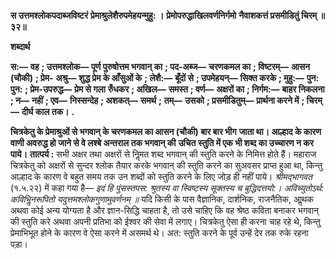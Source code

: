 **स उत्तमश्लोकपदाब्जविष्टरं** **प्रेमाश्रुलेशैरुपमेहयन्मुहु: ।** **प्रेमोपरुद्धाखिलवर्णनिर्गमो** **नैवाशकत्तं प्रसमीडितुं चिरम् ॥ ३२॥** 

**शब्दार्थ** 

**स:—** **वह** **; उत्तमश्लोक—** **पूर्ण पुरुषोत्तम भगवान् का** **; पद-अब्ज—** **चरणकमल का** **; विष्टरम्—** **आसन (चौकी)** **; प्रेम-** **अश्रु—** **शुद्ध प्रेम के आँसुओं के** **; लेशै:—** **बूँदों से** **; उपमेहयन्—** **सिक्त करके** **; मुहु:—** **पुन: पुन:** **; प्रेम-उपरुद्ध—** **प्रेम से गला** **रुँधकर** **; अखिल—** **समस्त** **; वर्ण—** **अक्षरों का** **; निर्गम:—** **बाहर निकलना** **; न—** **नहीं** **; एव—** **निस्सन्देह** **; अशकत्—** **समर्थ** **;** **तम्—** **उसको** **; प्रसमीडितुम्—** **प्रार्थना करने में** **; चिरम्—** **दीर्घ काल तक।** **.** 

**चित्रकेतु के प्रेमाश्रुओं से भगवान् के चरणकमल का आसन (चौकी) बार बार भीग** **जाता था। आल्हाद के कारण वाणी अवरुद्ध हो जाने से वे लश्बे अन्तराल तक भगवान् की** **उचित स्तुति में एक भी शब्द का उच्चारण न कर पाये।** **तात्पर्य :** सभी अक्षर तथा अक्षरों से निॢमत शब्द भगवान् की स्तुति करने के निमित्त होते हैं। महाराज चित्रकेतु को अक्षरों से सुन्दर श्लोक तैयार करके भगवान् की स्तुति करने का सुअवसर प्राप्त हुआ था, किन्तु आल्हाद के कारण वे बहुत समय तक उन शब्दों को स्तुति करने के लिए जोड़ ही नहीं पाये। *श्रीमद्भागवत* (१.५.२२) में कहा गया है— *इदं हि पुंसस्तपस: श्रुतस्य वा* *स्विष्टस्य सूक्तस्य च बुद्धिदत्तयो:।* *अविच्युतोऽर्थ: कविभिॢनरूपितो* *यदुत्तमश्लोकगुणामुवर्णनम् ॥* यदि किसी के पास वैज्ञानिक, दार्शनिक, राजनैतिक, आॢथक अथवा कोई अन्य योग्यता है और ज्ञान-सिद्धि चाहता है, तो उसे चाहिए कि वह श्रेष्ठ कविता बनाकर भगवान् की स्तुति करे अथवा अपनी प्रतिभा को ईश्वर की सेवा में लगाए। चित्रकेतु ऐसा ही करना चाह रहे थे, किन्तु प्रेमाभिभूत होने के कारण वे ऐसा करने में असमर्थ थे। अत: स्तुति करने के पूर्व उन्हें देर तक रुके रहना पड़ा।  
